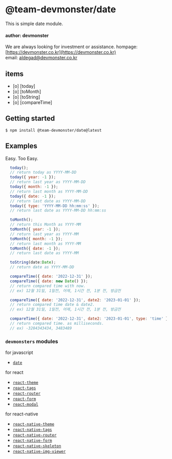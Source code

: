 # @team-devmonster/date

This is simple date module.

#### author: devmonster

We are always looking for investment or assistance.
hompage: [https://devmonster.co.kr](https://devmonster.co.kr)<br>
email: [aldegad@devmonster.co.kr](mailto:aldegad@devmonster.co.kr)

## items

- [o] [today]
- [o] [toMonth]
- [o] [toString]
- [o] [compareTime]

## Getting started

`$ npm install @team-devmonster/date@latest`


## Examples

Easy. Too Easy.

```javascript
  today();
  // return today as YYYY-MM-DD
  today({ year: -1 });
  // return last year as YYYY-MM-DD
  today({ month: -1 });
  // return last month as YYYY-MM-DD
  today({ date: -1 });
  // return last date as YYYY-MM-DD
  today({ type: 'YYYY-MM-DD hh:mm:ss' });
  // return last date as YYYY-MM-DD hh:mm:ss

  toMonth();
  // return this Month as YYYY-MM
  toMonth({ year: -1 });
  // return last year as YYYY-MM
  toMonth({ month: -1 });
  // return last month as YYYY-MM
  toMonth({ date: -1 });
  // return last date as YYYY-MM

  toString(date:Date);
  // return date as YYYY-MM-DD

  compareTime({ date: '2022-12-31' });
  compareTime({ date: new Date() });
  // return compared time with now.
  // ex) 12월 31일, 1일전, 어제, 1시간 전, 1분 전, 방금전

  compareTime({ date: '2022-12-31', date2: '2023-01-01' });
  // return compared time date & date2.
  // ex) 12월 31일, 1일전, 어제, 1시간 전, 1분 전, 방금전

  compareTime({ date: '2022-12-31', date2: '2023-01-01', type: 'time' });
  // return compared time. as milliseconds.
  // ex) -3284343434, 3483489
```

### `devmonsters` modules

for javascript
- [`date`](https://www.npmjs.com/package/@team-devmonster/date)

for react
- [`react-theme`](https://www.npmjs.com/package/@team-devmonster/react-theme)
- [`react-tags`](https://www.npmjs.com/package/@team-devmonster/react-theme)
- [`react-router`](https://www.npmjs.com/package/@team-devmonster/react-router)
- [`react-form`](https://www.npmjs.com/package/@team-devmonster/react-form)
- [`react-modal`](https://www.npmjs.com/package/@team-devmonster/react-modal)

for react-native
- [`react-native-theme`](https://www.npmjs.com/package/@team-devmonster/react-native-theme)
- [`react-native-tags`](https://www.npmjs.com/package/@team-devmonster/react-native-tags)
- [`react-native-router`](https://www.npmjs.com/package/@team-devmonster/react-native-router)
- [`react-native-form`](https://www.npmjs.com/package/@team-devmonster/react-native-form)
- [`react-native-skeleton`](https://www.npmjs.com/package/@team-devmonster/react-native-skeleton)
- [`react-native-img-viewer`](https://www.npmjs.com/package/@team-devmonster/react-native-skeleton)